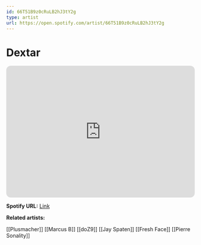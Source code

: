 ```yaml
---
id: 66T51B9z0cRuLB2hJ3tY2g
type: artist
url: https://open.spotify.com/artist/66T51B9z0cRuLB2hJ3tY2g
---
```

# Dextar

<iframe style="border-radius:12px" src="https://open.spotify.com/embed/artist/66T51B9z0cRuLB2hJ3tY2g" width="100%" height="352" frameBorder="0" allowfullscreen="" allow="autoplay; clipboard-write; encrypted-media; fullscreen; picture-in-picture" loading="lazy"></iframe>

**Spotify URL:** [Link](https://open.spotify.com/artist/66T51B9z0cRuLB2hJ3tY2g)

**Related artists:**

[[Plusmacher]]
[[Marcus B]]
[[doZ9]]
[[Jay Spaten]]
[[Fresh Face]]
[[Pierre Sonality]]
